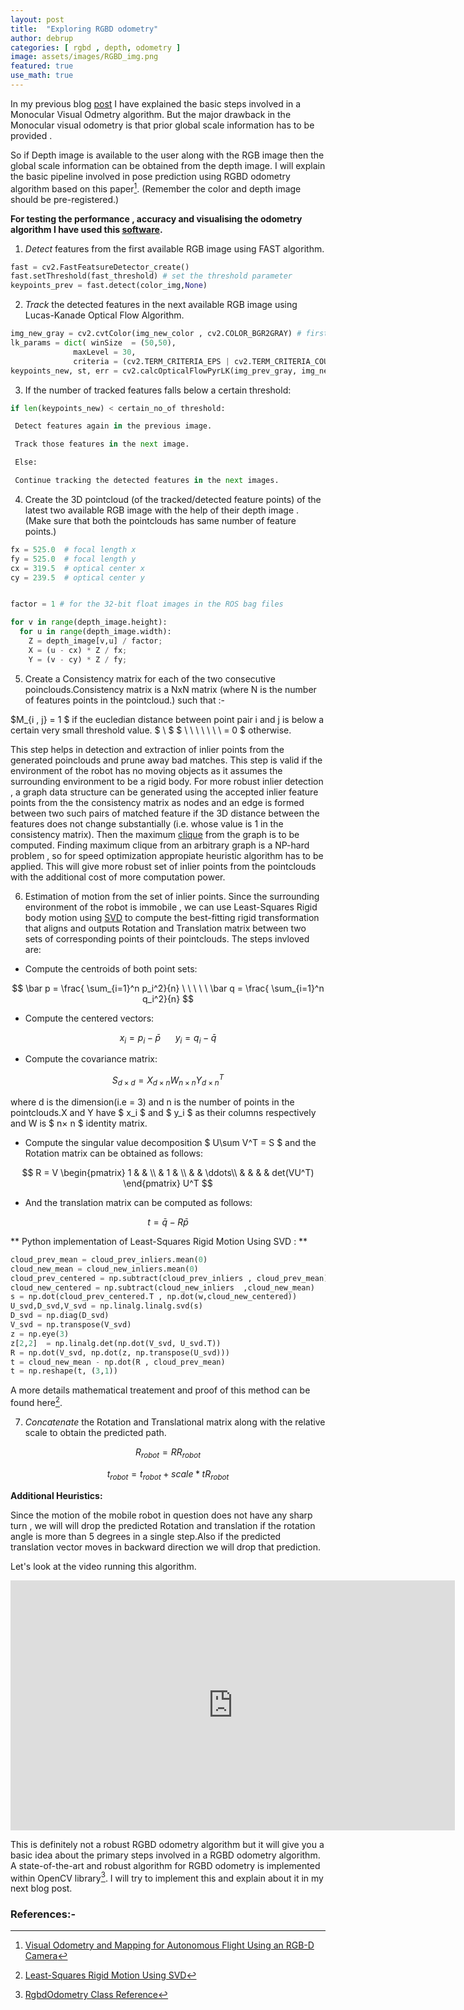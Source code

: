 ```yaml
---
layout: post
title:  "Exploring RGBD odometry"
author: debrup
categories: [ rgbd , depth, odometry ]
image: assets/images/RGBD_img.png
featured: true
use_math: true
---
```


In my previous blog [post](https://dattadebrup.github.io/monocular/inertial/odometry/2018/07/23/Monocular-Visual-and-Inertial-Odometry.html) I have explained the basic steps involved in a Monocular Visual Odmetry algorithm. But the major drawback in the Monocular visual odometry is that prior global scale information has to be provided . 

So if Depth image is available to the user along with the RGB image then the global scale information can be obtained from the depth image. I will explain the basic pipeline involved in pose prediction using RGBD odometry algorithm based on this paper[^1].
(Remember the color and depth image should be pre-registered.)

**For testing the performance , accuracy and visualising the odometry algorithm I have used this [software](https://dattadebrup.github.io/rgbd/evaluator/2018/07/20/TUM-RGBD-evaluator-software.html).**

1) *Detect* features from the first available RGB image using FAST algorithm.


```python
fast = cv2.FastFeatsureDetector_create()
fast.setThreshold(fast_threshold) # set the threshold parameter
keypoints_prev = fast.detect(color_img,None)
```

2) *Track* the detected features in the next available RGB image using Lucas-Kanade Optical Flow Algorithm.


```python
img_new_gray = cv2.cvtColor(img_new_color , cv2.COLOR_BGR2GRAY) # first grayscale the image
lk_params = dict( winSize  = (50,50),
              maxLevel = 30,
              criteria = (cv2.TERM_CRITERIA_EPS | cv2.TERM_CRITERIA_COUNT, 10, 0.03)) # mention the Optical Flow Algorithm parameters
keypoints_new, st, err = cv2.calcOpticalFlowPyrLK(img_prev_gray, img_new_gray, keypoints_prev, None, **lk_params)
```



3) If the number of tracked features falls below a certain threshold:


```python
if len(keypoints_new) < certain_no_of threshold:
```
```python
 Detect features again in the previous image.

 Track those features in the next image.

 Else:

 Continue tracking the detected features in the next images.
```


4) Create the 3D pointcloud (of the tracked/detected feature points) of the latest two available RGB image with the help of their depth image . (Make sure that both the pointclouds has same number of feature points.)


```python
fx = 525.0  # focal length x
fy = 525.0  # focal length y
cx = 319.5  # optical center x
cy = 239.5  # optical center y


factor = 1 # for the 32-bit float images in the ROS bag files

for v in range(depth_image.height):
  for u in range(depth_image.width):
    Z = depth_image[v,u] / factor;
    X = (u - cx) * Z / fx;
    Y = (v - cy) * Z / fy;
```

5) Create a Consistency matrix for each of the two consecutive poinclouds.Consistency matrix is a NxN matrix (where N is the number of features points in the pointcloud.) such that :-

$M_{i , j}   =  1   $ if the eucledian distance between point pair i and j is below a certain very small threshold value.
$ \\ $
$ \ \ \ \ \ \ \ =   0  $  otherwise.

This step helps in detection and extraction of inlier points from the generated poinclouds and prune away bad matches. This step is valid if the environment of the robot has no moving objects as it assumes the surrounding environment to be a rigid body. For more robust inlier detection , a graph data structure can be generated using the accepted inlier feature points from the the consistency matrix as nodes and an edge is formed between two such pairs of matched feature if the 3D distance between the features does not change substantially (i.e. whose value is 1 in the consistency matrix). Then the maximum [clique](https://en.wikipedia.org/wiki/Clique_(graph_theory)) from the graph is to be computed. Finding maximum clique from an arbitrary graph is a NP-hard problem , so for speed optimization appropiate heuristic algorithm has to be applied. This will give more robust set of inlier points from the pointclouds with the additional cost of more computation power.

6) Estimation of motion from the set of inlier points. Since the surrounding environment of the robot is immobile , we can use Least-Squares Rigid body motion using [SVD](https://en.wikipedia.org/wiki/Singular-value_decomposition) to compute the best-fitting rigid transformation that aligns and outputs Rotation and Translation matrix between two sets of corresponding points of their pointclouds. The steps invloved are:

  * Compute the centroids of both point sets:

$$
\bar p = \frac{ \sum_{i=1}^n p_i^2}{n}  \ \ \ \ \   \bar q = \frac{ \sum_{i=1}^n q_i^2}{n} 
$$

  * Compute the centered vectors:

$$
x_i = p_i - \bar p \ \ \ \ \ \  y_i = q_i - \bar q
$$

  * Compute the covariance matrix:

$$
S_{d×d}= X_{d×n}W_{n× n}Y_ {d×n}^ T
$$

where d is the dimension(i.e = 3) and n is the number of points in the pointclouds.X and Y have $ x_i $ and $ y_i $ as their columns respectively and W is $ n× n $ identity matrix.

 * Compute the singular value decomposition $ U\sum V^T = S $ and the Rotation matrix can be obtained as follows:

$$
R  = V 
  \begin{pmatrix}
    1 &  &  \\
     & 1 &  \\
    &  & \ddots\\
    & &  &  & det(VU^T)
    \end{pmatrix}
U^T
$$

 * And the translation matrix can be computed as follows:

 $$
t= \bar q - R \bar p
$$

** Python  implementation of Least-Squares Rigid Motion Using SVD : **


```python 
cloud_prev_mean = cloud_prev_inliers.mean(0)
cloud_new_mean = cloud_new_inliers.mean(0)
cloud_prev_centered = np.subtract(cloud_prev_inliers , cloud_prev_mean)
cloud_new_centered = np.subtract(cloud_new_inliers  ,cloud_new_mean)
s = np.dot(cloud_prev_centered.T , np.dot(w,cloud_new_centered))
U_svd,D_svd,V_svd = np.linalg.linalg.svd(s)
D_svd = np.diag(D_svd)
V_svd = np.transpose(V_svd)
z = np.eye(3)
z[2,2]  = np.linalg.det(np.dot(V_svd, U_svd.T))
R = np.dot(V_svd, np.dot(z, np.transpose(U_svd)))
t = cloud_new_mean - np.dot(R , cloud_prev_mean)
t = np.reshape(t, (3,1))
```


A more details mathematical treatement and proof of this method can be found here[^2].

7) *Concatenate* the Rotation and Translational matrix along with the relative scale to obtain the predicted path.

$$
R_{robot} = RR_{robot} 
$$

$$
t_{robot} = t_{robot} + scale * tR_{robot}
$$


**Additional Heuristics:**

Since the motion of the mobile robot in question does not have any sharp turn , we will will drop the predicted Rotation and translation if the rotation angle is more than 5 degrees in a single step.Also if the predicted translation vector moves in backward direction we will drop that prediction.

Let's look at the video running this algorithm.

<iframe width="711" height="400" src="https://www.youtube.com/embed/OqtmgNGzEZM?rel=0" frameborder="0" allow="autoplay; encrypted-media" allowfullscreen></iframe>


This is definitely not a robust RGBD odometry algorithm but it will give you a basic idea about the primary steps involved in a RGBD odometry algorithm.
A state-of-the-art and robust algorithm for RGBD odometry is implemented within OpenCV library[^3]. I will try to implement this and explain about it in my next blog post.


### References:-

[^1]: [Visual Odometry and Mapping for Autonomous Flight Using an RGB-D Camera](https://link.springer.com/chapter/10.1007/978-3-319-29363-9_14)

[^2]: [Least-Squares Rigid Motion Using SVD](https://igl.ethz.ch/projects/ARAP/svd_rot.pdf)

[^3]: [RgbdOdometry Class Reference](https://docs.opencv.org/3.4/d0/d60/classcv_1_1rgbd_1_1RgbdOdometry.html)